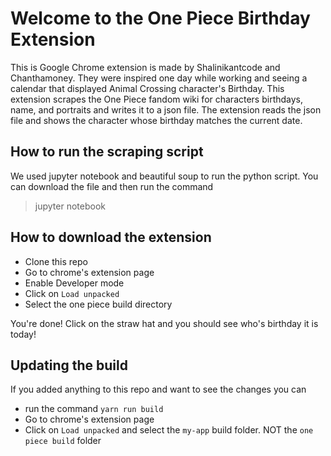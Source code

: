 # Welcome to the One Piece Birthday Extension

This is Google Chrome extension is made by Shalinikantcode and Chanthamoney. They were inspired one day while working and seeing a calendar that displayed Animal Crossing character's Birthday. This extension scrapes the One Piece fandom wiki for characters birthdays, name, and portraits and writes it to a json file. The extension reads the json file and shows the character whose birthday matches the current date.

## How to run the scraping script
We used jupyter notebook and beautiful soup to run the python script. You can download the file and then run the command
>  jupyter notebook

## How to download the extension
- Clone this repo
- Go to chrome's extension page
- Enable Developer mode
- Click on `Load unpacked`
- Select the one piece build directory

You're done! Click on the straw hat and you should see who's birthday it is today! 

## Updating the build
If you added anything to this repo and want to see the changes you can
- run the command `yarn run build`
- Go to chrome's extension page
- Click on `Load unpacked` and select the `my-app` build folder. NOT the `one piece build` folder


